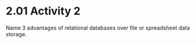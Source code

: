 # 2.01 Activity 2

Name 3 advantages of relational databases over file or spreadsheet data storage.

